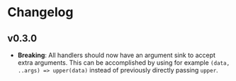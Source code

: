 # Changelog

## v0.3.0

- **Breaking**: All handlers should now have an argument sink to accept extra arguments.
  This can be accomplished by using for example `(data, ..args) => upper(data)`
  instead of previously directly passing `upper`.

